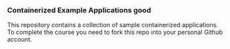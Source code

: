 ### Containerized Example Applications good

This repository contains a collection of sample containerized applications.  To complete the course you need to fork this repo into your personal Github account.
 
